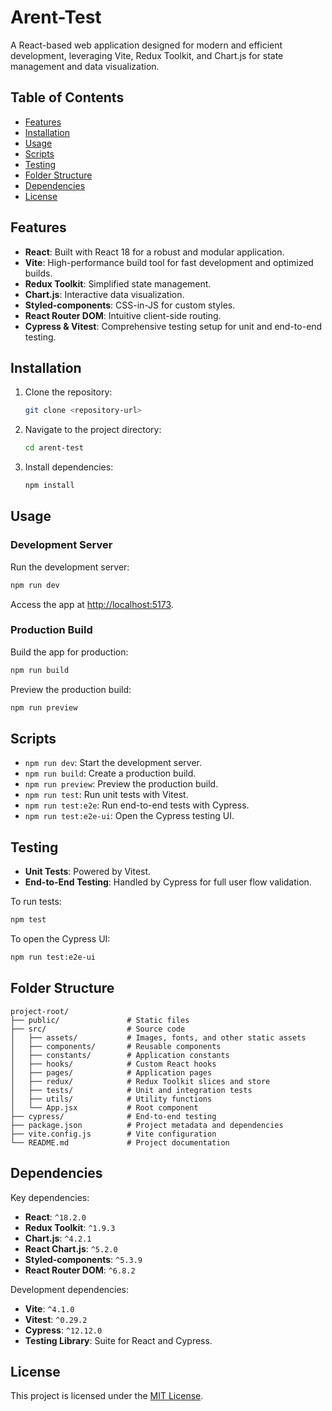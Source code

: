 # Arent-Test

A React-based web application designed for modern and efficient development, leveraging Vite, Redux Toolkit, and Chart.js for state management and data visualization.

## Table of Contents

- [Features](#features)
- [Installation](#installation)
- [Usage](#usage)
- [Scripts](#scripts)
- [Testing](#testing)
- [Folder Structure](#folder-structure)
- [Dependencies](#dependencies)
- [License](#license)

## Features

- **React**: Built with React 18 for a robust and modular application.
- **Vite**: High-performance build tool for fast development and optimized builds.
- **Redux Toolkit**: Simplified state management.
- **Chart.js**: Interactive data visualization.
- **Styled-components**: CSS-in-JS for custom styles.
- **React Router DOM**: Intuitive client-side routing.
- **Cypress & Vitest**: Comprehensive testing setup for unit and end-to-end testing.

## Installation

1. Clone the repository:
   ```bash
   git clone <repository-url>
   ```
2. Navigate to the project directory:
   ```bash
   cd arent-test
   ```
3. Install dependencies:
   ```bash
   npm install
   ```

## Usage

### Development Server

Run the development server:

```bash
npm run dev
```

Access the app at [http://localhost:5173](http://localhost:5173).

### Production Build

Build the app for production:

```bash
npm run build
```

Preview the production build:

```bash
npm run preview
```

## Scripts

- `npm run dev`: Start the development server.
- `npm run build`: Create a production build.
- `npm run preview`: Preview the production build.
- `npm run test`: Run unit tests with Vitest.
- `npm run test:e2e`: Run end-to-end tests with Cypress.
- `npm run test:e2e-ui`: Open the Cypress testing UI.

## Testing

- **Unit Tests**: Powered by Vitest.
- **End-to-End Testing**: Handled by Cypress for full user flow validation.

To run tests:

```bash
npm test
```

To open the Cypress UI:

```bash
npm run test:e2e-ui
```

## Folder Structure

```
project-root/
├── public/               # Static files
├── src/                  # Source code
│   ├── assets/           # Images, fonts, and other static assets
│   ├── components/       # Reusable components
│   ├── constants/        # Application constants
│   ├── hooks/            # Custom React hooks
│   ├── pages/            # Application pages
│   ├── redux/            # Redux Toolkit slices and store
│   ├── tests/            # Unit and integration tests
│   ├── utils/            # Utility functions
│   └── App.jsx           # Root component
├── cypress/              # End-to-end testing
├── package.json          # Project metadata and dependencies
├── vite.config.js        # Vite configuration
└── README.md             # Project documentation
```

## Dependencies

Key dependencies:

- **React**: `^18.2.0`
- **Redux Toolkit**: `^1.9.3`
- **Chart.js**: `^4.2.1`
- **React Chart.js**: `^5.2.0`
- **Styled-components**: `^5.3.9`
- **React Router DOM**: `^6.8.2`

Development dependencies:

- **Vite**: `^4.1.0`
- **Vitest**: `^0.29.2`
- **Cypress**: `^12.12.0`
- **Testing Library**: Suite for React and Cypress.

## License

This project is licensed under the [MIT License](LICENSE).
